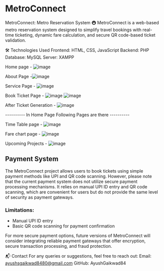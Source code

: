 # MetroConnect
MetroConnect: Metro Reservation System 🚇
MetroConnect is a web-based metro reservation system designed to simplify travel bookings with real-time ticketing, dynamic fare calculation, and secure QR code-based ticket validation.

🛠️ Technologies Used
Frontend: HTML, CSS, JavaScript
Backend: PHP
Database: MySQL
Server: XAMPP




Home page - ![image](https://github.com/user-attachments/assets/2515f250-8430-4518-bc57-fd5d57c3ed2b)
            
About Page -![image](https://github.com/user-attachments/assets/f9fb5f2a-2de3-4c36-bdf9-2b52d7117699)
            
Service Page - ![image](https://github.com/user-attachments/assets/50a1fbfa-9bc2-473b-ae86-66cbb9c9cd62)

Book Ticket Page - ![image](https://github.com/user-attachments/assets/1c5098c4-789f-44f9-a9df-bd9243582f8c)
                    ![image](https://github.com/user-attachments/assets/e79e0eb9-1c87-46e4-b45d-73fe4a3a29da)
                    
After Ticket Generation - ![image](https://github.com/user-attachments/assets/9f96cb6f-bfde-405a-946a-e7c954eec476)

---------- In Home Page Following Pages are there ----------


Time Table page - ![image](https://github.com/user-attachments/assets/45058ad1-5476-4270-8ad4-777f6ab58db7)

Fare chart page - ![image](https://github.com/user-attachments/assets/c9a7023e-c799-4800-bc71-6df4bae0c7ce)
            
Upcoming Projects - ![image](https://github.com/user-attachments/assets/0fa7c6a1-23ec-4c65-a5e3-d5d12581d09b)




## Payment System

The MetroConnect project allows users to book tickets using simple payment methods like UPI and QR code scanning. However, please note that the current payment system does not utilize secure payment processing mechanisms. It relies on manual UPI ID entry and QR code scanning, which are convenient for users but do not provide the same level of security as payment gateways.

### Limitations:
- Manual UPI ID entry
- Basic QR code scanning for payment confirmation

For more secure payment options, future versions of MetroConnect will consider integrating reliable payment gateways that offer encryption, secure transaction processing, and fraud protection.

📬 Contact
For any queries or suggestions, feel free to reach out:
Email: ayushsgaikwad8480@gmail.com
GitHub: AyushGaikwad84
